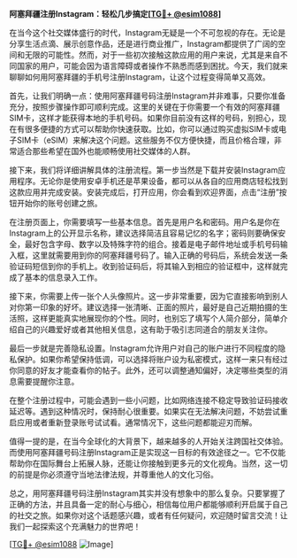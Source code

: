 **阿塞拜疆注册Instagram：轻松几步搞定[[TG💪+ @esim1088](https://t.me/s/esim1088)]**

在当今这个社交媒体盛行的时代，Instagram无疑是一个不可忽视的存在。无论是分享生活点滴、展示创意作品，还是进行商业推广，Instagram都提供了广阔的空间和无限的可能性。然而，对于一些初次接触这款应用的用户来说，尤其是来自不同国家的用户，可能会因为语言障碍或者操作不熟悉而感到困扰。今天，我们就来聊聊如何用阿塞拜疆的手机号注册Instagram，让这个过程变得简单又高效。

首先，让我们明确一点：使用阿塞拜疆号码注册Instagram并非难事，只要你准备充分，按照步骤操作即可顺利完成。这里的关键在于你需要一个有效的阿塞拜疆SIM卡，这样才能获得本地的手机号码。如果你目前没有这样的号码，别担心，现在有很多便捷的方式可以帮助你快速获取。比如，你可以通过购买虚拟SIM卡或电子SIM卡（eSIM）来解决这个问题。这些服务不仅方便快捷，而且价格合理，非常适合那些希望在国外也能顺畅使用社交媒体的人群。

接下来，我们将详细讲解具体的注册流程。第一步当然是下载并安装Instagram应用程序。无论你是使用安卓手机还是苹果设备，都可以从各自的应用商店轻松找到这款应用并完成安装。安装完成后，打开应用，你会看到欢迎界面，点击“注册”按钮开始你的账号创建之旅。

在注册页面上，你需要填写一些基本信息。首先是用户名和密码。用户名是你在Instagram上的公开显示名称，建议选择简洁且容易记忆的名字；密码则要确保安全，最好包含字母、数字以及特殊字符的组合。接着是电子邮件地址或手机号码输入框，这里就需要用到你的阿塞拜疆号码了。输入正确的号码后，系统会发送一条验证码短信到你的手机上。收到验证码后，将其输入到相应的验证框中，这样就完成了基本的信息录入工作。

接下来，你需要上传一张个人头像照片。这一步非常重要，因为它直接影响到别人对你第一印象的好坏。建议选择一张清晰、正面的照片，最好是自己近期拍摄的生活照，这样更能真实地展现你的个性。同时，也别忘了填写个人简介部分，简单介绍自己的兴趣爱好或者其他相关信息，这有助于吸引志同道合的朋友关注你。

最后一步就是完善隐私设置。Instagram允许用户对自己的账户进行不同程度的隐私保护。如果你希望保持低调，可以选择将账户设为私密模式，这样一来只有经过你同意的好友才能查看你的帖子。此外，还可以调整通知偏好，决定哪些类型的消息需要提醒你注意。

在整个注册过程中，可能会遇到一些小问题，比如网络连接不稳定导致验证码接收延迟等。遇到这种情况时，保持耐心很重要。如果实在无法解决问题，不妨尝试重启应用或者重新登录账号试试看。通常情况下，这些问题都能迎刃而解。

值得一提的是，在当今全球化的大背景下，越来越多的人开始关注跨国社交体验。而使用阿塞拜疆号码注册Instagram正是实现这一目标的有效途径之一。它不仅能帮助你在国际舞台上拓展人脉，还能让你接触到更多元的文化视角。当然，这一切的前提是你必须遵守当地法律法规，并尊重他人的文化习俗。

总之，用阿塞拜疆号码注册Instagram其实并没有想象中的那么复杂。只要掌握了正确的方法，并且具备一定的耐心与细心，相信每位用户都能够顺利开启属于自己的社交之旅。如果你对这个话题感兴趣，或者有任何疑问，欢迎随时留言交流！让我们一起探索这个充满魅力的世界吧！

[[TG💪+ @esim1088](https://t.me/s/esim1088) ![Image](https://i.postimg.cc/4NQfJmqS/Snipaste-2025-05-13-00-14-12.png)]